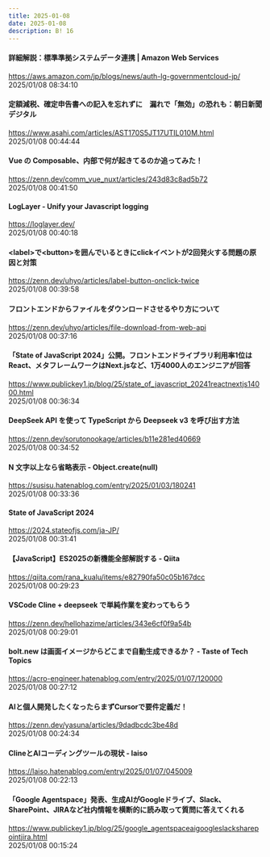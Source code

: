 ```yaml
---
title: 2025-01-08
date: 2025-01-08
description: B! 16
---
```


#### 詳細解説：標準準拠システムデータ連携 | Amazon Web Services
https://aws.amazon.com/jp/blogs/news/auth-lg-governmentcloud-jp/<br>
2025/01/08 08:34:10<br>


#### 定額減税、確定申告書への記入を忘れずに　漏れで「無効」の恐れも：朝日新聞デジタル
https://www.asahi.com/articles/AST170S5JT17UTIL010M.html<br>
2025/01/08 00:44:44<br>


#### Vue の Composable、内部で何が起きてるのか追ってみた！
https://zenn.dev/comm_vue_nuxt/articles/243d83c8ad5b72<br>
2025/01/08 00:41:50<br>


#### LogLayer - Unify your Javascript logging
https://loglayer.dev/<br>
2025/01/08 00:40:18<br>


#### &lt;label&gt;で&lt;button&gt;を囲んでいるときにclickイベントが2回発火する問題の原因と対策
https://zenn.dev/uhyo/articles/label-button-onclick-twice<br>
2025/01/08 00:39:58<br>


#### フロントエンドからファイルをダウンロードさせるやり方について
https://zenn.dev/uhyo/articles/file-download-from-web-api<br>
2025/01/08 00:37:16<br>


#### 「State of JavaScript 2024」公開。フロントエンドライブラリ利用率1位はReact、メタフレームワークはNext.jsなど、1万4000人のエンジニアが回答
https://www.publickey1.jp/blog/25/state_of_javascript_20241reactnextjs14000.html<br>
2025/01/08 00:36:34<br>


#### DeepSeek API を使って TypeScript から Deepseek v3 を呼び出す方法
https://zenn.dev/sorutonookage/articles/b11e281ed40669<br>
2025/01/08 00:34:52<br>


#### N 文字以上なら省略表示 - Object.create(null)
https://susisu.hatenablog.com/entry/2025/01/03/180241<br>
2025/01/08 00:33:36<br>


#### State of JavaScript 2024
https://2024.stateofjs.com/ja-JP/<br>
2025/01/08 00:31:41<br>


#### 【JavaScript】ES2025の新機能全部解説する - Qiita
https://qiita.com/rana_kualu/items/e82790fa50c05b167dcc<br>
2025/01/08 00:29:23<br>


#### VSCode Cline + deepseek で単純作業を変わってもらう
https://zenn.dev/hellohazime/articles/343e6cf0f9a54b<br>
2025/01/08 00:29:01<br>


#### bolt.new は画面イメージからどこまで自動生成できるか？ - Taste of Tech Topics
https://acro-engineer.hatenablog.com/entry/2025/01/07/120000<br>
2025/01/08 00:27:12<br>


#### AIと個人開発したくなったらまずCursorで要件定義だ！
https://zenn.dev/yasuna/articles/9dadbcdc3be48d<br>
2025/01/08 00:24:34<br>


#### ClineとAIコーディングツールの現状 - laiso
https://laiso.hatenablog.com/entry/2025/01/07/045009<br>
2025/01/08 00:22:13<br>


#### 「Google Agentspace」発表、生成AIがGoogleドライブ、Slack、SharePoint、JIRAなど社内情報を横断的に読み取って質問に答えてくれる
https://www.publickey1.jp/blog/25/google_agentspaceaigoogleslacksharepointjira.html<br>
2025/01/08 00:15:24<br>


